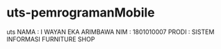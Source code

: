 # uts-pemrogramanMobile
uts
NAMA  : I WAYAN EKA ARIMBAWA
NIM   : 1801010007
PRODI : SISTEM INFORMASI
FURNITURE SHOP
